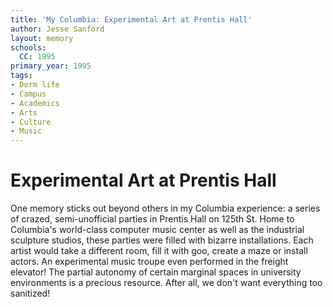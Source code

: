 ```yaml
---
title: 'My Columbia: Experimental Art at Prentis Hall'
author: Jesse Sanford
layout: memory
schools:
  CC: 1995
primary_year: 1995
tags:
- Dorm life
- Campus
- Academics
- Arts
- Culture
- Music
---
```

# Experimental Art at Prentis Hall

One memory sticks out beyond others in my Columbia experience: a series of crazed, semi-unofficial parties in Prentis Hall on 125th St.  Home to Columbia's world-class computer music center as well as the industrial sculpture studios, these parties were filled with bizarre installations.  Each artist would take a different room, fill it with goo, create a maze or install actors.  An experimental music troupe even performed in the freight elevator!  The partial autonomy of certain marginal spaces in university environments is a precious resource.  After all, we don't want everything too sanitized!
